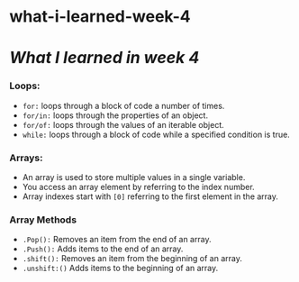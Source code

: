 # what-i-learned-week-4
# ***What I learned in week 4***

### **Loops:**
-   `for:`  loops through a block of code a number of times.
-   `for/in:`  loops through the properties of an object.
-   `for/of:`  loops through the values of an iterable object.
-   `while:`  loops through a block of code while a specified condition is true.

### **Arrays:**
-   An array is used to store multiple values in a single variable.
-   You access an array element by referring to the index number.
-   Array indexes start with `[0]` referring to the first element in the array.


### **Array Methods**
-   `.Pop():`  Removes an item from the end of an array.                                                 
-   `.Push():` Adds items to the end of an array.                                                 
-   `.shift():` Removes an item from the beginning of an array.
-   `.unshift:()`  Adds items to the beginning of an array.                                      
